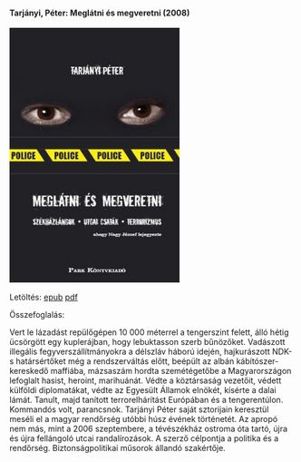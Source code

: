 #### <a name="id_478">Tarjányi, Péter: Meglátni és megveretni (2008)</a>
<img src="https://github.com/BercziSandor/calibre_lib/raw/main/Tarjanyi%2C%20Peter/Meglatni%20es%20megveretni%20%28478%29/cover.jpg" alt="cover" width="300"/>

Letöltés: [epub](https://github.com/BercziSandor/calibre_lib/raw/main/Tarjanyi%2C%20Peter/Meglatni%20es%20megveretni%20%28478%29/Meglatni%20es%20megveretni%20-%20Tarjanyi%2C%20Peter.epub) 
 [pdf](https://github.com/BercziSandor/calibre_lib/raw/main/Tarjanyi%2C%20Peter/Meglatni%20es%20megveretni%20%28478%29/Meglatni%20es%20megveretni%20-%20Tarjanyi%2C%20Peter.pdf)

Összefoglalás:
<div>
<p>Vert le lázadást repülőgépen 10 000 méterrel a tengerszint felett, álló hétig ücsörgött egy kuplerájban, hogy lebuktasson szerb bűnözőket. Vadászott illegális fegyverszállítmányokra a délszláv háború idején, hajkurászott NDK-s határsértőket még a rendszerváltás előtt, beépült az albán kábítószer- kereskedő maffiába, mázsaszám hordta szemétégetőbe a Magyarországon lefoglalt hasist, heroint, marihuánát. Védte a köztársaság vezetőit, védett külföldi diplomatákat, védte az Egyesült Államok elnökét, kísérte a dalai lámát. Tanult, majd tanított terrorelhárítást Európában és a tengerentúlon. Kommandós volt, parancsnok. Tarjányi Péter saját sztorijain keresztül meséli el a magyar rendőrség utóbbi húsz évének történetét. Az apropó nem más, mint a 2006 szeptembere, a tévészékház ostroma óta tartó, újra és újra fellángoló utcai randalírozások. A szerző célpontja a politika és a rendőrség. Biztonságpolitikai műsorok állandó szakértője.</p></div>

